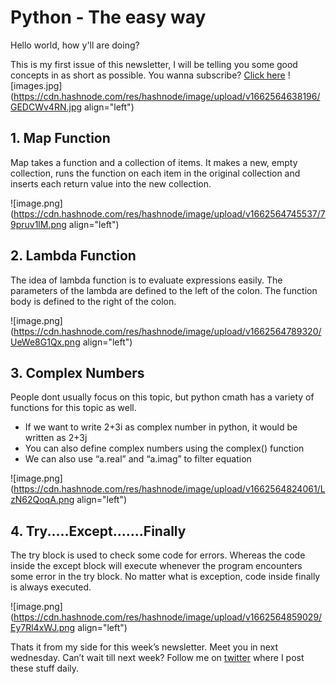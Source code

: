 # Python - The easy way

Hello world, how y'll are doing?

This is my first issue of this newsletter, I will be telling you some good concepts in as short as possible. You wanna subscribe? [Click here](https://www.getrevue.co/profile/thegeekyb0y)
![images.jpg](https://cdn.hashnode.com/res/hashnode/image/upload/v1662564638196/GEDCWv4RN.jpg align="left")

## 1. Map Function
Map takes a function and a collection of items.
It makes a new, empty collection, runs the function on each item in the original collection and inserts each return value into the new collection.

![image.png](https://cdn.hashnode.com/res/hashnode/image/upload/v1662564745537/79pruv1lM.png align="left")

## 2. Lambda Function

The idea of lambda function is to evaluate expressions easily.
The parameters of the lambda are defined to the left of the colon. The function body is defined to the right of the colon.

![image.png](https://cdn.hashnode.com/res/hashnode/image/upload/v1662564789320/UeWe8G1Qx.png align="left")

## 3. Complex Numbers

People dont usually focus on this topic, but python cmath has a variety of functions for this topic as well.
- If we want to write 2+3i as complex number in python, it would be written as 2+3j
- You can also define complex numbers using the complex() function
- We can also use “a.real” and “a.imag” to filter equation

![image.png](https://cdn.hashnode.com/res/hashnode/image/upload/v1662564824061/LzN62QoqA.png align="left")

## 4. Try.....Except.......Finally

The try block is used to check some code for errors.
Whereas the code inside the except block will execute whenever the program encounters some error in the try block.
No matter what is exception, code inside finally is always executed.


![image.png](https://cdn.hashnode.com/res/hashnode/image/upload/v1662564859029/Ey7Rl4xWJ.png align="left")

Thats it from my side for this week’s newsletter. Meet you in next wednesday.
Can’t wait till next week? Follow me on [twitter](twitter.com/thegeekyb0y) where I post these stuff daily.
